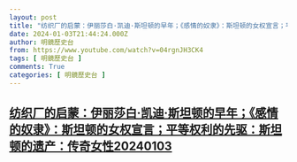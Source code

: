 ```yaml
---
layout: post
title: "纺织厂的启蒙：伊丽莎白·凯迪·斯坦顿的早年；《感情的奴隶》：斯坦顿的女权宣言；平等权利的先驱：斯坦顿的遗产：传奇女性20240103"
date: 2024-01-03T21:44:24.000Z
author: 明鏡歷史台
from: https://www.youtube.com/watch?v=04rgnJH3CK4
tags: [ 明鏡歷史台 ]
comments: True
categories: [ 明鏡歷史台 ]
---
```

<!--1704318264000-->
[纺织厂的启蒙：伊丽莎白·凯迪·斯坦顿的早年；《感情的奴隶》：斯坦顿的女权宣言；平等权利的先驱：斯坦顿的遗产：传奇女性20240103](https://www.youtube.com/watch?v=04rgnJH3CK4)
------

<div>

</div>

